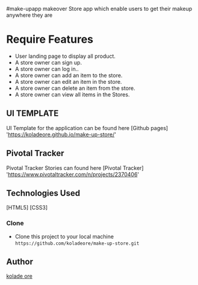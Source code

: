 #make-upapp
makeover Store app which enable users to get their makeup anywhere they are

# Require Features
* User landing page to display all product.
* A store owner can sign up.
* A store owner can log in..
* A store owner can add an item to the store.
* A store owner can edit an item in the store.
* A store owner can delete an item from the store.
* A store owner can view all items in the Stores.

## UI TEMPLATE
UI Template for the application can be found here [Github pages] 'https://koladeore.github.io/make-up-store/'

## Pivotal Tracker

Pivotal Tracker Stories can found here [Pivotal Tracker] 'https://www.pivotaltracker.com/n/projects/2370406'

## Technologies Used
[HTML5]
[CSS3]

### Clone

* Clone this project to your local machine `https://github.com/koladeore/make-up-store.git`

## Author

[kolade ore](https://github.com/koladeore)
